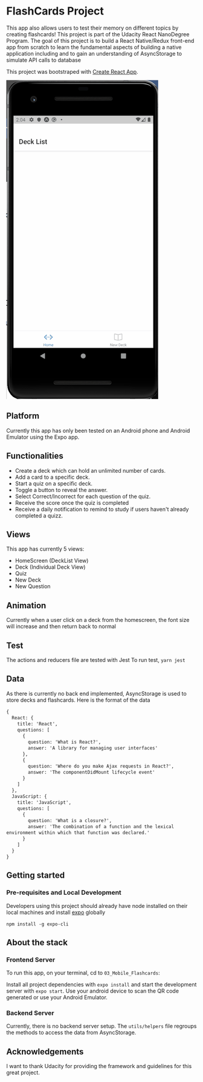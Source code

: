 # FlashCards Project

This app also allows users to test their memory on different topics by creating flashcards!
This project is part of the Udacity React NanoDegree Program. The goal of this project is to build a React Native/Redux front-end app from scratch to learn the fundamental aspects of building a native application including and to gain an understanding of AsyncStorage to simulate API calls to database

This project was bootstraped with [Create React App](https://github.com/facebook/create-react-app).

![FlashCards Demo](demo/demo.gif)

## Platform

Currently this app has only been tested on an Android phone and Android Emulator using the Expo app.

## Functionalities

- Create a deck which can hold an unlimited number of cards.
- Add a card to a specific deck.
- Start a quiz on a specific deck.
- Toggle a button to reveal the answer.
- Select Correct/Incorrect for each question of the quiz.
- Receive the score once the quiz is completed
- Receive a daily notification to remind to study if users haven't already completed a quizz.

## Views

This app has currently 5 views:
- HomeScreen (DeckList View)
- Deck (Individual Deck View)
- Quiz
- New Deck
- New Question

## Animation

Currently when a user click on a deck from the homescreen, the font size will increase and then return back to normal

## Test

The actions and reducers file are tested with Jest
To run test, `yarn jest`

## Data

As there is currently no back end implemented, AsyncStorage is used to store decks and flashcards. 
Here is the format of the data

```
{
  React: {
    title: 'React',
    questions: [
      {
        question: 'What is React?',
        answer: 'A library for managing user interfaces'
      },
      {
        question: 'Where do you make Ajax requests in React?',
        answer: 'The componentDidMount lifecycle event'
      }
    ]
  },
  JavaScript: {
    title: 'JavaScript',
    questions: [
      {
        question: 'What is a closure?',
        answer: 'The combination of a function and the lexical environment within which that function was declared.'
      }
    ]
  }
}
```

## Getting started

### Pre-requisites and Local Development

Developers using this project should already have node installed on their local machines and install [expo](https://docs.expo.io/get-started/installation/?redirected) globally

```
npm install -g expo-cli
```

## About the stack

### Frontend Server

To run this app, on your terminal, cd to `03_Mobile_Flashcards`:

Install all project dependencies with `expo install` and start the development server with `expo start`.
Use your android device to scan the QR code generated or use your Android Emulator.


### Backend Server

Currently, there is no backend server setup. The `utils/helpers` file regroups the methods to access the data from AsyncStorage.

## Acknowledgements

I want to thank Udacity for providing the framework and guidelines for this great project.
